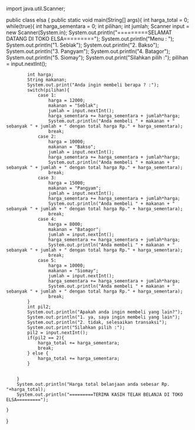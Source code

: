 import java.util.Scanner;

public class elsa {
    public static void main(String[] args){
        int harga_total = 0;
        while(true){
            int harga_sementara = 0;
            int pilihan;
            int jumlah;
            Scanner input = new Scanner(System.in);
            System.out.println("=========SELAMAT DATANG DI TOKO ELSA=========");
            System.out.println("Menu : ");
            System.out.println("1. Seblak");
            System.out.println("2. Bakso");
            System.out.println("3. Pangyam");
            System.out.println("4. Batagor");
            System.out.println("5. Siomay");
            System.out.print("Silahkan pilih :");
            pilihan = input.nextInt();

            int harga;
            String makanan;
            System.out.print("Anda ingin membeli berapa ? :");
            switch(pilihan){
                case 1:
                    harga = 12000;
                    makanan = "Seblak";
                    jumlah = input.nextInt();
                    harga_sementara += harga_sementara + jumlah*harga;
                    System.out.println("Anda membeli " + makanan + " sebanyak " + jumlah + " dengan total harga Rp." + harga_sementara);
                    break;
                case 2:
                    harga = 10000;
                    makanan = "Bakso";
                    jumlah = input.nextInt();
                    harga_sementara += harga_sementara + jumlah*harga;
                    System.out.println("Anda membeli " + makanan + " sebanyak " + jumlah + " dengan total harga Rp." + harga_sementara);
                    break;
                case 3:
                    harga = 15000;
                    makanan = "Pangyam";
                    jumlah = input.nextInt();
                    harga_sementara += harga_sementara + jumlah*harga;
                    System.out.println("Anda membeli " + makanan + " sebanyak " + jumlah + " dengan total harga Rp." + harga_sementara);
                    break;
                case 4:
                    harga = 8000;
                    makanan = "Batagor";
                    jumlah = input.nextInt();
                    harga_sementara += harga_sementara + jumlah*harga;
                    System.out.println("Anda membeli " + makanan + " sebanyak " + jumlah + " dengan total harga Rp." + harga_sementara);
                    break;
                case 5:
                    harga = 10000;
                    makanan = "Siomay";
                    jumlah = input.nextInt();
                    harga_sementara += harga_sementara + jumlah*harga;
                    System.out.println("Anda membeli " + makanan + " sebanyak " + jumlah + " dengan total harga Rp." + harga_sementara);
                    break;
            }
            int pil2;
            System.out.println("Apakah anda ingin membeli yang lain?");
            System.out.println("1. ya, saya ingin membeli yang lain");
            System.out.println("2. tidak, selesaikan transaksi");
            System.out.print("Silahkan pilih :");
            pil2 = input.nextInt();
            if(pil2 == 2){
                harga_total += harga_sementara;
                break;
            } else {
                harga_total += harga_sementara;
            }

            
        }
        System.out.println("Harga total belanjaan anda sebesar Rp. "+harga_total);
        System.out.println("=========TERIMA KASIH TELAH BELANJA DI TOKO ELSA=========");

    }
}

